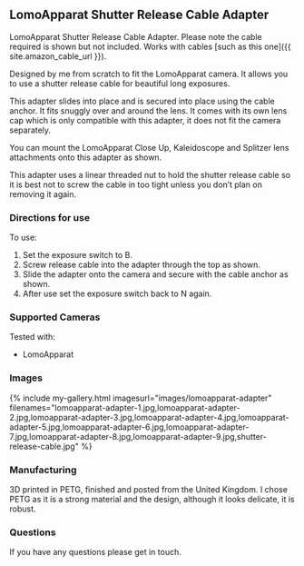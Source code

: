 ## LomoApparat Shutter Release Cable Adapter
LomoApparat Shutter Release Cable Adapter. Please note the cable required is shown but not included. Works with cables [such as this one]({{ site.amazon_cable_url }}).

Designed by me from scratch to fit the LomoApparat camera. It allows you to use a shutter release cable for beautiful long exposures.

This adapter slides into place and is secured into place using the cable anchor. It fits snuggly over and around the lens. It comes with its own lens cap which is only compatible with this adapter, it does not fit the camera separately.

You can mount the LomoApparat Close Up, Kaleidoscope and Splitzer lens attachments onto this adapter as shown.

This adapter uses a linear threaded nut to hold the shutter release cable so it is best not to screw the cable in too tight unless you don’t plan on removing it again.

### Directions for use
To use:

1. Set the exposure switch to B.
2. Screw release cable into the adapter through the top as shown.
3. Slide the adapter onto the camera and secure with the cable anchor as shown.
4. After use set the exposure switch back to N again.

### Supported Cameras
Tested with:
- LomoApparat

### Images
{% include my-gallery.html imagesurl="images/lomoapparat-adapter"
   filenames="lomoapparat-adapter-1.jpg,lomoapparat-adapter-2.jpg,lomoapparat-adapter-3.jpg,lomoapparat-adapter-4.jpg,lomoapparat-adapter-5.jpg,lomoapparat-adapter-6.jpg,lomoapparat-adapter-7.jpg,lomoapparat-adapter-8.jpg,lomoapparat-adapter-9.jpg,shutter-release-cable.jpg" %}

### Manufacturing
3D printed in PETG, finished and posted from the United Kingdom. I chose PETG as it is a strong material and the design, although it looks delicate, it is robust.

### Questions
If you have any questions please get in touch.
